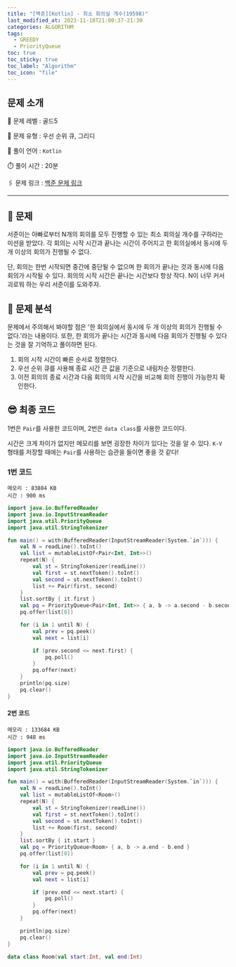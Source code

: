 ```yaml
---
title: "[백준][Kotlin] - 최소 회의실 개수(19598)"
last_modified_at: 2023-11-18T21:00:37-21:30
categories: ALGORITHM
tags:
  - GREEDY
  - PriorityQueue
toc: true
toc_sticky: true
toc_label: "Algorithm"
toc_icon: "file"
---
```


## 문제 소개

🥇️ 문제 레벨 : 골드5

🔔 문제 유형 : 우선 순위 큐, 그리디

💬 풀이 언어 : `Kotlin`

⏱️ 풀이 시간 : 20분

🖇️ 문제 링크 : [백준 문제 링크](https://www.acmicpc.net/problem/19598)

---

## 📝 문제

서준이는 아빠로부터 N개의 회의를 모두 진행할 수 있는 최소 회의실 개수를 구하라는 미션을 받았다. 
각 회의는 시작 시간과 끝나는 시간이 주어지고 한 회의실에서 동시에 두 개 이상의 회의가 진행될 수 없다.

단, 회의는 한번 시작되면 중간에 중단될 수 없으며 한 회의가 끝나는 것과 동시에 다음 회의가 시작될 수 있다.
회의의 시작 시간은 끝나는 시간보다 항상 작다. N이 너무 커서 괴로워 하는 우리 서준이를 도와주자.

## 🤔 문제 분석

문제에서 주의해서 봐야할 점은 '한 회의실에서 동시에 두 개 이상의 회의가 진행될 수 없다.'라는 내용이다.
또한, 한 회의가 끝나는 시간과 동시에 다음 회의가 진행될 수 있다는 것을 잘 기억하고 풀이하면 된다.

1. 회의 시작 시간이 빠른 순서로 정렬한다.
2. 우선 순위 큐를 사용해 종료 시간 큰 값을 기준으로 내림차순 정렬한다.
3. 이전 회의의 종료 시간과 다음 회의의 시작 시간을 비교해 회의 진행이 가능한지 확인한다.

## 😎 최종 코드

1번은 `Pair`를 사용한 코드이며, 2번은 `data class`를 사용한 코드이다.

시간은 크게 차이가 없지만 메모리를 보면 굉장한 차이가 있다는 것을 알 수 있다.
`K-V` 형태를 저장할 때에는 `Pair`를 사용하는 습관을 들이면 좋을 것 같다!

### 1번 코드

```
메모리 : 83884 KB
시간 : 900 ms
```

```kotlin
import java.io.BufferedReader
import java.io.InputStreamReader
import java.util.PriorityQueue
import java.util.StringTokenizer

fun main() = with(BufferedReader(InputStreamReader(System.`in`))) {
    val N = readLine().toInt()
    val list = mutableListOf<Pair<Int, Int>>()
    repeat(N) {
        val st = StringTokenizer(readLine())
        val first = st.nextToken().toInt()
        val second = st.nextToken().toInt()
        list += Pair(first, second)
    }
    list.sortBy { it.first }
    val pq = PriorityQueue<Pair<Int, Int>> { a, b -> a.second - b.second }
    pq.offer(list[0])

    for (i in 1 until N) {
        val prev = pq.peek()
        val next = list[i]

        if (prev.second <= next.first) {
            pq.poll()
        }
        pq.offer(next)
    }
    println(pq.size)
    pq.clear()
}
```

#### 2번 코드


```
메모리 : 133684 KB
시간 : 948 ms
```

```kotlin
import java.io.BufferedReader
import java.io.InputStreamReader
import java.util.PriorityQueue
import java.util.StringTokenizer

fun main() = with(BufferedReader(InputStreamReader(System.`in`))) {
    val N = readLine().toInt()
    val list = mutableListOf<Room>()
    repeat(N) {
        val st = StringTokenizer(readLine())
        val first = st.nextToken().toInt()
        val second = st.nextToken().toInt()
        list += Room(first, second)
    }
    list.sortBy { it.start }
    val pq = PriorityQueue<Room> { a, b -> a.end - b.end }
    pq.offer(list[0])

    for (i in 1 until N) {
        val prev = pq.peek()
        val next = list[i]

        if (prev.end <= next.start) {
            pq.poll()
        }
        pq.offer(next)
    }

    println(pq.size)
    pq.clear()
}

data class Room(val start:Int, val end:Int)
```
